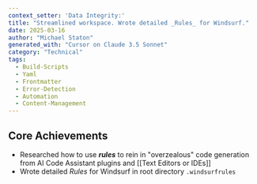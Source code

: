 ```yaml
---
context_setter: 'Data Integrity:'
title: "Streamlined workspace. Wrote detailed _Rules_ for Windsurf."
date: 2025-03-16
author: "Michael Staton"
generated_with: "Cursor on Claude 3.5 Sonnet"
category: "Technical"
tags:
  - Build-Scripts
  - Yaml
  - Frontmatter
  - Error-Detection
  - Automation
  - Content-Management
---
```


## Core Achievements
- Researched how to use **_rules_** to rein in "overzealous" code generation from AI Code Assistant plugins and [[Text Editors or IDEs]]  
- Wrote detailed _Rules_ for Windsurf in root directory `.windsurfrules` 